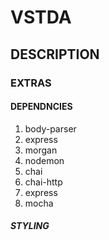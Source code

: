 # VSTDA

## DESCRIPTION

### EXTRAS

#### DEPENDNCIES

1. body-parser
2. express
3. morgan
4. nodemon
5. chai
6. chai-http
7. express
8. mocha

##### STYLING
